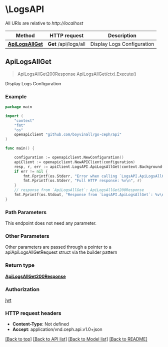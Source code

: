 # \LogsAPI

All URIs are relative to *http://localhost*

Method | HTTP request | Description
------------- | ------------- | -------------
[**ApiLogsAllGet**](LogsAPI.md#ApiLogsAllGet) | **Get** /api/logs/all | Display Logs Configuration



## ApiLogsAllGet

> ApiLogsAllGet200Response ApiLogsAllGet(ctx).Execute()

Display Logs Configuration

### Example

```go
package main

import (
	"context"
	"fmt"
	"os"
	openapiclient "github.com/boyvinall/go-ceph/api"
)

func main() {

	configuration := openapiclient.NewConfiguration()
	apiClient := openapiclient.NewAPIClient(configuration)
	resp, r, err := apiClient.LogsAPI.ApiLogsAllGet(context.Background()).Execute()
	if err != nil {
		fmt.Fprintf(os.Stderr, "Error when calling `LogsAPI.ApiLogsAllGet``: %v\n", err)
		fmt.Fprintf(os.Stderr, "Full HTTP response: %v\n", r)
	}
	// response from `ApiLogsAllGet`: ApiLogsAllGet200Response
	fmt.Fprintf(os.Stdout, "Response from `LogsAPI.ApiLogsAllGet`: %v\n", resp)
}
```

### Path Parameters

This endpoint does not need any parameter.

### Other Parameters

Other parameters are passed through a pointer to a apiApiLogsAllGetRequest struct via the builder pattern


### Return type

[**ApiLogsAllGet200Response**](ApiLogsAllGet200Response.md)

### Authorization

[jwt](../README.md#jwt)

### HTTP request headers

- **Content-Type**: Not defined
- **Accept**: application/vnd.ceph.api.v1.0+json

[[Back to top]](#) [[Back to API list]](../README.md#documentation-for-api-endpoints)
[[Back to Model list]](../README.md#documentation-for-models)
[[Back to README]](../README.md)

